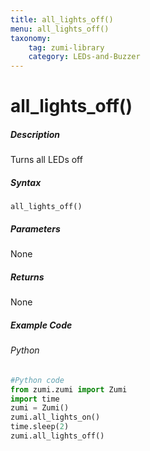 ```yaml
---
title: all_lights_off()
menu: all_lights_off()
taxonomy:
    tag: zumi-library
    category: LEDs-and-Buzzer
---
```


# all_lights_off()

##### Description
Turns all LEDs off

##### Syntax
```all_lights_off()```<br />

##### Parameters
None

##### Returns
None

##### Example Code
###### Python
```python
#Python code
from zumi.zumi import Zumi 
import time
zumi = Zumi()
zumi.all_lights_on()
time.sleep(2)
zumi.all_lights_off()
```